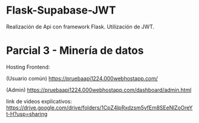 # Flask-Supabase-JWT
Realización de Api con framework Flask. Utilización de JWT. 

# Parcial 3 - Minería de datos
Hosting Frontend:

(Usuario común)
https://pruebaapi1224.000webhostapp.com/

(Admin)
https://pruebaapi1224.000webhostapp.com/dashboard/admin.html

link de videos explicativos: 
https://drive.google.com/drive/folders/1CpZ4lpRxdzsm5yfEm8SEeNlZoOreYt-H?usp=sharing
